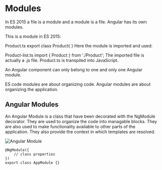 # Modules
In ES 2015 a file is a module and a module is a file. Angular has its own modules.

This is a module in ES 2015:

Product.ts
export class Product{
}
Here the module is imported and used:

Product-list.ts
import { Product } from './Product';
The imported file is actually a .js file. Product.ts is transpiled into JavaScript.

An Angular component can only belong to one and only one Angular module.

ES code modules are about organizing code. Angular modules are about organizing the application.

## Angular Modules
An Angular Module is a class that have been decorated with the NgModule decorator. They are used to organize the code into managable blocks. They are also used to make functionality available to other parts of the application. They also provide the context in which templates are resolved.

![Angular Module](../assets/anglar-module.png)

    @NgModule({
        // class properties
    })
    export class AppModule {}
